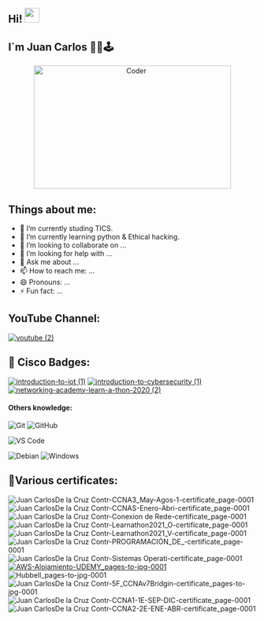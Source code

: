 <h2 align="left">
 <abc>
  <br>Hi! <img src="https://user-images.githubusercontent.com/42378118/110234147-e3259600-7f4e-11eb-95be-0c4047144dea.gif" width="30"><br>
 </abc>
</h2> 

## I´m Juan Carlos 👨‍💻🕹

<div align="center">
<img src="https://github.com/raghavk16/raghavk16/blob/master/coderman.gif" alt="Coder" width="400" height="250" />
</div>
</div>

## Things about me:

- 🔭 I’m currently studing TICS.
- 🌱 I’m currently learning python & Ethical hacking.
- 👯 I’m looking to collaborate on ...
- 🤔 I’m looking for help with ...
- 💬 Ask me about ...
- 📫 How to reach me: ...
- 😄 Pronouns: ...
- ⚡ Fun fact: ...

<h2 align="left">YouTube Channel:</h2>

[![youtube (2)](https://user-images.githubusercontent.com/83681664/136712430-8ae65290-1df9-4ed9-a1d9-1d771642b957.png)](https://www.youtube.com/channel/UC4ehUjFHjy7J0pqxKlTdOPA)



<h2 align="left">🥇 Cisco Badges:</h2>

[![introduction-to-iot (1)](https://user-images.githubusercontent.com/83681664/127756045-caf0cdbe-ccd0-4e18-a710-ebfdd63f7f8a.png)](https://www.credly.com/badges/a506533b-7f0a-46f0-bf52-91ad254997d6/public_url)
[![introduction-to-cybersecurity (1)](https://user-images.githubusercontent.com/83681664/127756054-143486f8-4229-4bcd-9643-bc54088176d9.png)](https://www.credly.com/badges/548fbb98-2160-41ba-a140-1ff2cef98741/public_url)
[![networking-academy-learn-a-thon-2020 (2)](https://user-images.githubusercontent.com/83681664/127756065-13b0a983-d941-4179-817f-54b2b968fa7e.png)](https://www.credly.com/badges/4d4c29b4-7a3f-40f8-bb38-a80030b23a3c/public_url)

#### Others knowledge: 
![Git](https://img.shields.io/badge/-Git-%23F05032?style=flat-square&logo=git&logoColor=%23ffffff)
![GitHub](https://img.shields.io/badge/-GitHub-181717?style=flat-square&logo=github)

![VS Code](http://img.shields.io/badge/-VS%20Code-007ACC?style=flat-square&logo=visual-studio-code&logoColor=ffffff)

![Debian](http://img.shields.io/badge/-Debian-A81D33?style=flat-square&logo=debian&logoColor=ffffff)
![Windows](http://img.shields.io/badge/-Windows-0078D6?style=flat-square&logo=windows&logoColor=ffffff)

<h2 aling="left">📝Various certificates:</h2> 

![Juan CarlosDe la Cruz Contr-CCNA3_May-Agos-1-certificate_page-0001](https://user-images.githubusercontent.com/83681664/139754545-981cd074-bc05-4196-aaec-f6c1b2f05041.jpg)
![Juan CarlosDe la Cruz Contr-CCNAS-Enero-Abri-certificate_page-0001](https://user-images.githubusercontent.com/83681664/139754546-205cc97a-6f33-4a8f-82b9-391616247cd9.jpg)
![Juan CarlosDe la Cruz Contr-Conexion de Rede-certificate_page-0001](https://user-images.githubusercontent.com/83681664/139754548-b2885c01-5d4b-4005-b992-5319adff62d5.jpg)
![Juan CarlosDe la Cruz Contr-Learnathon2021_O-certificate_page-0001](https://user-images.githubusercontent.com/83681664/139754550-803406d1-aeaa-4f3c-84c2-531973b92d8a.jpg)
![Juan CarlosDe la Cruz Contr-Learnathon2021_V-certificate_page-0001](https://user-images.githubusercontent.com/83681664/139754553-899abbfd-e52c-451b-9362-a0798d8f8472.jpg)
![Juan CarlosDe la Cruz Contr-PROGRAMACIÓN_DE_-certificate_page-0001](https://user-images.githubusercontent.com/83681664/139754554-37d6cc24-4570-4b2b-b24f-c6a9f7b0109c.jpg)
![Juan CarlosDe la Cruz Contr-Sistemas Operati-certificate_page-0001](https://user-images.githubusercontent.com/83681664/139754555-19d3f424-4ded-4c71-b3aa-130ffe3b50d8.jpg)
[![AWS-Alojamiento-UDEMY_pages-to-jpg-0001](https://user-images.githubusercontent.com/83681664/139754556-0d3e95e5-a76a-4533-aba7-442ee418147d.jpg)](https://drive.google.com/file/d/1A2U-BdMrGE6O14fq5Wi0vE59jjbGH-4f/view?usp=sharing "AWS Alojamiento de Sitio Web en Modo Serverless - UDEMY")
![Hubbell_pages-to-jpg-0001](https://user-images.githubusercontent.com/83681664/139754559-8092984f-ee24-4cdc-85c0-c320a7626190.jpg)
![Juan CarlosDe la Cruz Contr-5F_CCNAv7Bridgin-certificate_pages-to-jpg-0001](https://user-images.githubusercontent.com/83681664/139754561-177e1af3-d7fd-471c-9821-71a8398a8ef4.jpg)
![Juan CarlosDe la Cruz Contr-CCNA1-1E-SEP-DIC-certificate_page-0001](https://user-images.githubusercontent.com/83681664/139754562-8489fc8c-f966-44d2-9690-7602313a4899.jpg)
![Juan CarlosDe la Cruz Contr-CCNA2-2E-ENE-ABR-certificate_page-0001](https://user-images.githubusercontent.com/83681664/139754563-dde1019a-5015-4902-a788-d48e23a5067a.jpg)

